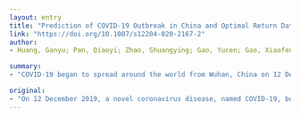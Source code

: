 ```yaml
---
layout: entry
title: "Prediction of COVID-19 Outbreak in China and Optimal Return Date for University Students Based on Propagation Dynamics"
link: "https://doi.org/10.1007/s12204-020-2167-2"
author:
- Huang, Ganyu; Pan, Qiaoyi; Zhao, Shuangying; Gao, Yucen; Gao, Xiaofeng

summary:
- "COVID-19 began to spread around the world from Wuhan, China on 12 December 2019. We establish the 4+1 penta-group model to predict the development of the outbreak. The BAT model is composed of three parts: simulation of the return rush (Back), analytic hierarchy process (AHP) method, and technique for order preference by similarity to an ideal solution (TOPSIS) to figure out the best return date for university students."

original:
- "On 12 December 2019, a novel coronavirus disease, named COVID-19, began to spread around the world from Wuhan, China. It is useful and urgent to consider the future trend of this outbreak. We establish the 4+1 penta-group model to predict the development of the COVID-19 outbreak. In this model, we use the collected data to calibrate the parameters, and let the recovery rate and mortality change according to the actual situation. Furthermore, we propose the BAT model, which is composed of three parts: simulation of the return rush (Back), analytic hierarchy process (AHP) method, and technique for order preference by similarity to an ideal solution (TOPSIS) method, to figure out the best return date for university students. We also discuss the impacts of some factors that may occur in the future, such as secondary infection, emergence of effective drugs, and population flow from Korea to China."
---
```


